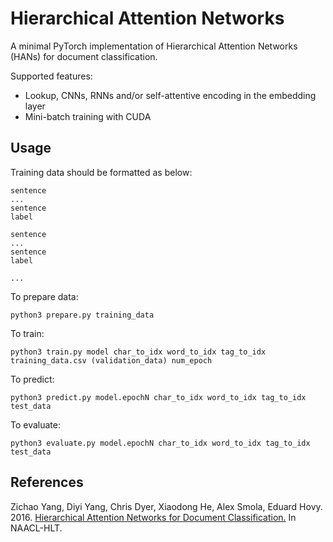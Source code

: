 # Hierarchical Attention Networks

A minimal PyTorch implementation of Hierarchical Attention Networks (HANs) for document classification.

Supported features:
- Lookup, CNNs, RNNs and/or self-attentive encoding in the embedding layer
- Mini-batch training with CUDA

## Usage

Training data should be formatted as below:
```
sentence
...
sentence
label

sentence
...
sentence
label

...
```

To prepare data:
```
python3 prepare.py training_data
```

To train:
```
python3 train.py model char_to_idx word_to_idx tag_to_idx training_data.csv (validation_data) num_epoch
```

To predict:
```
python3 predict.py model.epochN char_to_idx word_to_idx tag_to_idx test_data
```

To evaluate:
```
python3 evaluate.py model.epochN char_to_idx word_to_idx tag_to_idx test_data
```

## References

Zichao Yang, Diyi Yang, Chris Dyer, Xiaodong He, Alex Smola, Eduard Hovy. 2016. [Hierarchical Attention Networks for Document Classification.](https://www.aclweb.org/anthology/N16-1174) In NAACL-HLT.
